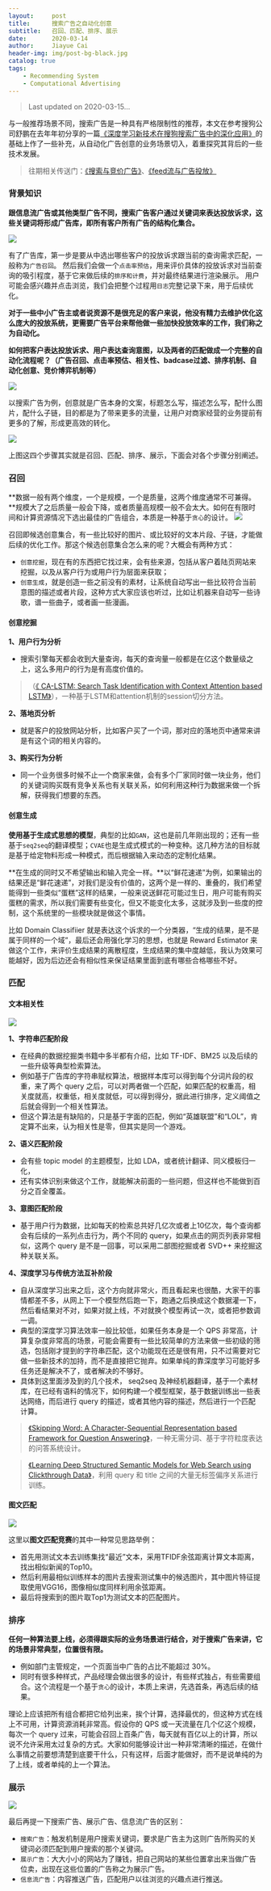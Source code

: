 ```yaml
---
layout:     post
title:      搜索广告之自动化创意
subtitle:   召回、匹配、排序、展示
date:       2020-03-14
author:     Jiayue Cai
header-img: img/post-bg-black.jpg
catalog: true
tags:
    - Recommending System
    - Computational Advertising
---
```



> Last updated on 2020-03-15... 

与一般推荐场景不同，搜索广告是一种具有严格限制性的推荐，本文在参考搜狗公司舒鹏在去年年初分享的一篇[《深度学习新技术在搜狗搜索广告中的深化应用》](https://www.infoq.cn/article/giw*kXwu7mtc6aTWM1Pc)的基础上作了一些补充，从自动化广告创意的业务场景切入，着重探究其背后的一些技术发展。

> 往期相关传送门：[《搜索与竞价广告》](https://coladrill.github.io/2019/01/13/%E6%90%9C%E7%B4%A2%E4%B8%8E%E7%AB%9E%E4%BB%B7%E5%B9%BF%E5%91%8A/)、[《feed流与广告投放》](https://coladrill.github.io/2018/11/25/feed%E6%B5%81%E4%B8%8E%E5%B9%BF%E5%91%8A%E6%8A%95%E6%94%BE/)

### 背景知识

**跟信息流广告或其他类型广告不同，搜索广告客户通过关键词来表达投放诉求，这些关键词将形成广告库，即所有客户所有广告的结构化集合。**

![](/img/post/20200314/1.png)

有了广告库，第一步是要从中选出哪些客户的投放诉求跟当前的查询需求匹配，一般称为`广告召回`。
然后我们会做一个`点击率预估`，用来评价具体的投放诉求对当前查询的吸引程度，基于它来做后续的`排序和计费`，并对最终结果进行渲染展示。
用户可能会感兴趣并点击浏览，我们会把整个过程用`日志`完整记录下来，用于后续优化。

**对于一些中小广告主或者说资源不是很充足的客户来说，他没有精力去维护优化这么庞大的投放系统，更需要广告平台来帮他做一些加快投放效率的工作，我们称之为自动化。**

**如何把客户表达投放诉求、用户表达查询意图，以及两者的匹配做成一个完整的自动化流程呢？（广告召回、点击率预估、相关性、badcase过滤、排序机制、自动化创意、竞价博弈机制等）**

![](/img/post/20200314/2.png)

以搜索广告为例，创意就是广告本身的文案，标题怎么写，描述怎么写，配什么图片，配什么子链，目的都是为了带来更多的流量，让用户对商家经营的业务提前有更多的了解，形成更高效的转化。

![](/img/post/20200314/3.png)

上图这四个步骤其实就是召回、匹配、排序、展示，下面会对各个步骤分别阐述。

### 召回

**数据一般有两个维度，一个是规模，一个是质量，这两个维度通常不可兼得。**规模大了之后质量一般会下降，或者质量高规模一般不会太大。如何在有限时间和计算资源情况下选出最佳的广告组合，本质是一种基于`贪心`的设计。
![](/img/post/20200314/6.png)

召回即候选创意集合，有一些比较好的图片、或比较好的文本片段、子链，才能做后续的优化工作。那这个候选创意集合怎么来的呢？大概会有两种方式：
- `创意挖掘`，现在有的东西把它找过来，会有些来源，包括从客户着陆页网站来挖掘，以及从客户行为或用户行为层面来获取；
- `创意生成`，就是创造一些之前没有的素材，让系统自动写出一些比较符合当前意图的描述或者片段，这种方式大家应该也听过，比如让机器来自动写一些诗歌，谱一些曲子，或者画一些漫画。

#### 创意挖掘

**1、用户行为分析**
- 搜索引擎每天都会收到大量查询，每天的查询量一般都是在亿这个数量级之上，这么多用户的行为是有高度价值的。

> （[《 CA-LSTM: Search Task Identification with Context Attention based LSTM》](https://dl.acm.org/doi/abs/10.1145/3209978.3210087)），一种基于LSTM和attention机制的session切分方法。

**2、落地页分析**
- 就是客户的投放网站分析，比如客户买了一个词，那对应的落地页中通常来讲是有这个词的相关内容的。

**3、购买行为分析**
- 同一个业务很多时候不止一个商家来做，会有多个厂家同时做一块业务，他们的关键词购买既有竞争关系也有关联关系，如何利用这种行为数据来做一个拆解，获得我们想要的东西。

#### 创意生成

**使用基于生成式思想的模型**，典型的比如`GAN`，这也是前几年刚出现的；还有一些基于`seq2seq`的翻译模型；`CVAE`也是生成式模式的一种变种。这几种方法的目标就是基于给定物料形成一种模式，而后根据输入来动态的定制化结果。

**在生成的同时又不希望输出和输入完全一样。**以“鲜花速递”为例，如果输出的结果还是“鲜花速递”，对我们是没有价值的，这两个是一样的、重叠的，我们希望能得到一些类似“蛋糕”这样的结果，一般来说送鲜花可能过生日，用户可能有购买蛋糕的需求，所以我们需要有些变化，但又不能变化太多，这就涉及到一些度的控制，这个系统里的一些模块就是做这个事情。

比如 Domain Classifiier 就是表达这个诉求的一个分类器，“生成的结果，是不是属于同样的一个域”，最后还会用强化学习的思想，也就是 Reward Estimator 来做这个工作，来评价生成结果的离散程度，生成结果的集中度越低，我认为效果可能越好，因为后边还会有相似性来保证结果里面到底有哪些合格哪些不好。

### 匹配

#### 文本相关性

![](/img/post/20200314/4.png)

**1、字符串匹配阶段**
- 在经典的数据挖掘类书籍中多半都有介绍，比如 TF-IDF、BM25 以及后续的一些升级等典型检索算法。
- 例如基于广告库的字符串赋权算法，根据样本库可以得到每个分词片段的权重，来了两个 query 之后，可以对两者做一个匹配，如果匹配的权重高，相关度就高，权重低，相关度就低，可以得到得分，据此进行排序，定义阈值之后就会得到一个相关性算法。
- 但这个算法是有缺陷的，只是基于字面的匹配，例如“英雄联盟”和“LOL”，肯定算不出来，认为相关性是零，但其实是同一个游戏。

**2、语义匹配阶段**
- 会有些 topic model 的主题模型，比如 LDA，或者统计翻译、同义模板归一化，
- 还有实体识别来做这个工作，就能解决前面的一些问题，但这样也不能做到百分之百全覆盖。

**3、意图匹配阶段**
- 基于用户行为数据，比如每天的检索总共好几亿次或者上10亿次，每个查询都会有后续的一系列点击行为，两个不同的 query，如果点击的网页列表非常相似，这两个 query 是不是一回事，可以采用二部图挖掘或者 SVD++ 来挖掘这种关联关系。

**4、深度学习与传统方法互补阶段**
- 自从深度学习出来之后，这个方向就非常火，而且看起来也很酷，大家干的事情都差不多，从网上下一个模型然后跑一下，跑通之后换成这个数据灌一下，然后看结果对不对，如果对就上线，不对就换个模型再试一次，或者把参数调一调。
- 典型的深度学习算法效率一般比较低，如果任务本身是一个 QPS 非常高，计算复杂度非常高的场景，可能会需要有一些比较简单的方法来做一些初级的筛选，包括刚才提到的字符串匹配，这个功能现在还是很有用，只不过需要对它做一些新技术的加持，而不是直接把它抛弃。如果单纯的靠深度学习可能好多任务还是解决不了，或者解决的不够好。
- 具体到这里面涉及到的几个技术， seq2seq 及神经机器翻译，基于一个素材库，在已经有语料的情况下，如何构建一个模型框架，基于数据训练出一些表达网络，而后进行 query 的描述，或者其他内容的描述，然后进行一个匹配计算。

> [《Skipping Word: A Character-Sequential Representation based Framework for Question Answering》](https://arxiv.org/pdf/1609.00565.pdf)，一种无需分词、基于字符粒度表达的问答系统设计。

> [《Learning Deep Structured Semantic Models for Web Search using Clickthrough Data》](https://www.microsoft.com/en-us/research/wp-content/uploads/2016/02/cikm2013_DSSM_fullversion.pdf)，利用 query 和 title 之间的大量无标签偏序关系进行训练。

#### 图文匹配

![](/img/post/20200314/5.png)

这里以**图文匹配竞赛**的其中一种常见思路举例：
- 首先用测试文本去训练集找“最近”文本，采用TFIDF余弦距离计算文本距离，找出相似新闻的Top10。
- 然后利用最相似训练样本的图片去搜索测试集中的候选图片，其中图片特征提取使用VGG16，图像相似度同样利用余弦距离。
- 最后将搜索到的图片取Top1为测试文本的匹配图片。

### 排序

**任何一种算法要上线，必须得跟实际的业务场景进行结合，对于搜索广告来讲，它的场景非常典型，位置很有限。**
- 例如部门主管规定，一个页面当中广告的占比不能超过 30%。
- 同时有很多种样式，产品经理会做出很多的设计，有些样式独占，有些需要组合。这个流程是一个基于`贪心`的设计，本质上来讲，先选首条，再选后续的结果。

理论上应该把所有组合都把它给列出来，挨个计算，选择最优的，但这种方式在线上不可用，计算资源消耗非常高。假设你的 QPS 或一天流量在几个亿这个规模，每次一个 query 过来，可能会召回上百条广告，每天就有百亿以上的计算，所以说不允许采用太过复杂的方式。大家如何能够设计出一种非常清晰的描述，在做什么事情之前要想清楚到底要干什么，只有这样，后面才能做好，而不是说单纯的为了上线，或者单纯的上一个算法。

### 展示

![](/img/post/20200314/7.png)

最后再提一下搜索广告、展示广告、信息流广告的区别：
- `搜索广告`：触发机制是用户搜索关键词，要求是广告主为这则广告所购买的关键词必须匹配到用户搜索的那个关键词。
- `展示广告`：大大小小的网站为了赚钱，把自己网站的某些位置拿出来当做广告位卖，出现在这些位置的广告称之为展示广告。
- `信息流广告`：内容推送广告，匹配用户以往浏览的兴趣点进行推送。

